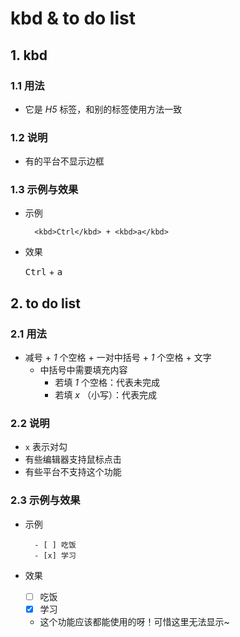 # kbd & to do list

## 1. kbd

### 1.1 用法

- 它是 *H5* 标签，和别的标签使用方法一致

### 1.2 说明

- 有的平台不显示边框

### 1.3 示例与效果

- 示例

        <kbd>Ctrl</kbd> + <kbd>a</kbd>

- 效果

    <kbd>Ctrl</kbd> + <kbd>a</kbd>

## 2. to do list

### 2.1 用法

- 减号 + *1* 个空格 + 一对中括号 + *1* 个空格 + 文字
    - 中括号中需要填充内容
        - 若填 *1* 个空格：代表未完成
        - 若填 *x* （小写）：代表完成

### 2.2 说明

- `x` 表示对勾
- 有些编辑器支持鼠标点击
- 有些平台不支持这个功能

### 2.3 示例与效果

- 示例

        - [ ] 吃饭
        - [x] 学习

- 效果

    - [ ] 吃饭
    - [x] 学习

    - 这个功能应该都能使用的呀！可惜这里无法显示~